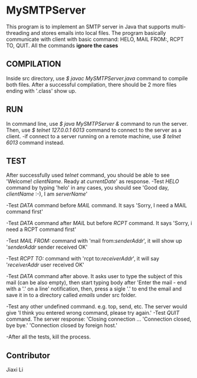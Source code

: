 MySMTPServer
=============
This program is to implement an SMTP server in Java that supports multi-threading and stores emails into local files. The program basically communicate with client with basic command: HELO, MAIL FROM:, RCPT TO, QUIT. All the commands **ignore the cases**

**COMPILATION**
-------------
Inside src directory, use *$ javac MySMTPServer.java* command to compile both files. After a successful compilation, there should be 2 more files ending with '.class' show up.

**RUN**
-------------
In command line, use *$ java MySMTPServer &* command to run the server.
Then, use *$ telnet 127.0.0.1 6013* command to connect to the server as a client.
-if connect to a server running on a remote machine, use *$ telnet <remoteMachineIP> 6013* command instead.

**TEST**
-------------
After successfully used *telnet* command, you should be able to see 'Welcome! *clientName*. Ready at *currentDate*' as response.
-Test *HELO* command by typing 'helo' in any cases, you should see 'Good day, *clientName* :-), I am *serverName*'

-Test *DATA* command before *MAIL* command. It says 'Sorry, I need a MAIL command first'

-Test *DATA* command after *MAIL* but before *RCPT* command. It says 'Sorry, i need a RCPT command first'

-Test *MAIL FROM:* command with 'mail from:*senderAddr*', it will show up '*senderAddr* sender received OK'

-Test *RCPT TO:* command with 'rcpt to:*receiverAddr*', it will say '*receiverAddr* user received OK'

-Test *DATA* command after above. It asks user to type the subject of this mail (can be also empty), then start typing body after 'Enter the mail - end with a '.' on a line' notification, then, press a sigle '.' to end the email and save it in to a directory called *emails* under src folder.

-Test any other undefined command. e.g. top, send, etc. The server would give 'I think you entered wrong command, please try again.'
-Test *QUIT* command. The server response:
'Closing connection ...
'Connection closed, bye bye.'
'Connection closed by foreign host.'

-After all the tests, kill the process.

**Contributor**
--------------
Jiaxi Li


